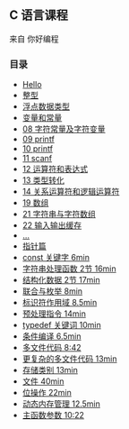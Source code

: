 ## C 语言课程

来自 你好编程

### 目录

- [Hello](./Hello/Hello/Hello.cpp)
- [整型](./Integer/Integer/Integer.cpp)
- [浮点数据类型](./float_demo/float_demo/float_demo.cpp)  
- [变量和常量](./var_val/var_val/var_val.cpp)  
- [08 字符常量及字符变量](./08_char-const_char_var/08_char-const_char_var/08_char-const_char_var.cpp)  
- [09 printf](./09_printf/09_printf/09_printf.cpp)  
- [10 printf](./10_printf/10_printf/10_printf.cpp)  
- [11 scanf](./11_scanf/11_scanf/11_scanf.cpp)  
- [12 运算符和表达式](./12_calc-char_express/12_calc-char_express/12_calc-char_express.cpp)  
- [13 类型转化](./13_type_convert/13_type_convert/13_type_convert.cpp)  
- [14 关系运算符和逻辑运算符](./14_logic/14_logic/14_logic.cpp)  
- [19 数组](./19_array/19_array/19_array.cpp)  
- [21 字符串与字符数组](./21_string_char-array/21_string_char-array/21_string_char-array.cpp)  
- [22 输入输出缓存](./22_IO_cache/22_IO_cache/22_IO_cache.cpp)  
- [...]()  
- [指针篇](./pointer_part/readme.md)
- [const 关键字 6min](../docs/c_from_hello_code/const.md)
- [字符串处理函数 2节 16min](../docs/c_from_hello_code/string_fun.md)
- [结构化数据 2节 17min](../docs/c_from_hello_code/struct_data.md)
- [联合与枚举 8min](../docs/c_from_hello_code/union_enum.md)
- [标识符作用域 8.5min](../docs/c_from_hello_code/id_scope.md)
- [预处理指令 14min](../docs/c_from_hello_code/pre_cmd.md)
- [typedef 关键词 10min](../docs/c_from_hello_code/typedef.md)
- [条件编译 6.5min](../docs/c_from_hello_code/condition_compile.md)
- [多文件代码 8:42]()
- [更复杂的多文件代码 13min]()
- [存储类别 13min]()
- [文件 40min]()
- [位操作 22min]()
- [动态内存管理 12.5min]()
- [主函数参数 10:22]()

